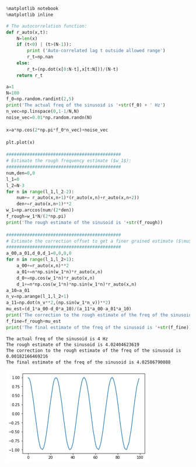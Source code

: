 

```python
%matplotlib notebook
%matplotlib inline
```


```python
# The autocorrelation function:
def r_auto(x,t):
    N=len(x)
    if (t<0) | (t>(N-1)):
        print ('Auto-correlated lag t outside allowed range')
        r_t=np.nan
    else:
        r_t=(np.dot(x[0:N-t],x[t:N]))/(N-t)
    return r_t

```


```python
a=1
N=100
f_0=np.random.randint(2,5)
print('The actual freq of the sinusoid is '+str(f_0) + ' Hz')
n_vec=np.linspace(0,1-1/N,N)
noise_vec=0.01*np.random.randn(N)

x=a*np.cos(2*np.pi*f_0*n_vec)+noise_vec

plt.plot(x)

############################################
# Estimate the rough frequency estimate ($w_1$):
############################################
num,den=0,0
l_1=0
l_2=N-3
for n in range(l_1,l_2-2):
    num+= r_auto(x,n+1)*(r_auto(x,n)+r_auto(x,n+2))
    den+=r_auto(x,n+1)**2
w_1=np.arccos(num/(2*den))
f_rough=w_1*N/(2*np.pi)
print('The rough estimate of the sinusoid is '+str(f_rough))

############################################
# Estimate the correction offset to get a finer grained estimate ($\mu$):
############################################
a_00,a_01,d_0,d_1=0,0,0,0
for n in range(l_1,l_2+1):
    a_00+=r_auto(x,n)**2
    a_01+=n*np.sin(w_1*n)*r_auto(x,n)
    d_0+=np.cos(w_1*n)*r_auto(x,n)
    d_1+=n*np.cos(w_1*n)*np.sin(w_1*n)*r_auto(x,n)
a_10=a_01
n_v=np.arange(l_1,l_2+1)
a_11=np.dot(n_v**2,(np.sin(w_1*n_v))**2)
mu_est=(d_1*a_00-d_0*a_10)/(a_11*a_00-a_01*a_10)
print('The correction to the rough estimate of the freq of the sinusoid is '+str(mu_est))
f_fine=f_rough+mu_est
print('The final estimate of the freq of the sinusoid is '+str(f_fine))
```

    The actual freq of the sinusoid is 4 Hz
    The rough estimate of the sinusoid is 4.02404623619
    The correction to the rough estimate of the freq of the sinusoid is 0.00182166469216
    The final estimate of the freq of the sinusoid is 4.02586790088
    


![png](output_2_1.png)



